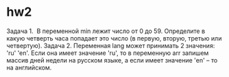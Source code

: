 # hw2
Задача 1.  В переменной min лежит число от 0 до 59. Определите в какую четверть часа попадает это число (в первую, вторую, третью или четвертую).  Задача 2. Переменная lang может принимать 2 значения: 'ru' 'en'. Если она имеет значение 'ru', то в переменную arr запишем массив дней недели на русском языке, а если имеет значение 'en' – то на английском.
